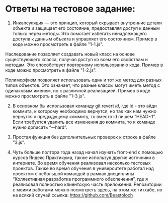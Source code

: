 # Ответы на тестовое задание:
1. Инкапсуляция — это принцип, который скрывает внутренние детали объекта и защищает его состояние, предоставляя доступ к данным только через методы. Это помогает избегать ненадлежащего доступа к данным объекта и управляет его состоянием. Пример в коде можно просмотреть в файле "1-1.js".
   
Наследование позволяет создавать новый класс на основе существующего класса, получая доступ ко всем его свойствам и методам. Это способствует повторному использованию кода. Пример в коде можно просмотреть в файле "1-2.js".

Полиморфизм позволяет использовать один и тот же метод для разных типов объектов. Это означает, что разные классы могут иметь метод с одинаковым именем, но с различной реализацией. Пример в коде можно просмотреть в файле "1-3.js".

2. В основном бы использовал команду git revert *id*, где id - это айди коммита, к которому необходимо вернутся, но так как нам нужно вернутся к предыдущему коммиту, то вместо id пишем “HEAD~1”. Если требуется удалить все изменения до коммита, то к команде нужно дописать “--hard”.

3. Простая функция без дополнительных проверок к строке в файле "3.js".

4. Чуть больше полтора года назад начал изучать front-end с помощью курсов Яндекс Практикума, также используя другие источники в интернете. Во время обучения реализовал несколько тестовых проектов. Также во время обучения в университете работал над проектом с небольшой командой в рамках дисциплины “Коллективная разработка программного обеспечения”, где я реализовал полностью клиентскую часть приложения. Репозитории с моими работами можно посмотреть здесь, на этом же гитхабе, но на всякий случай ссылка: https://github.com/Beastoloch



